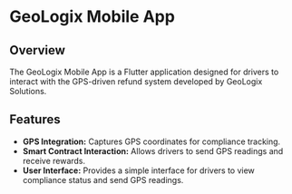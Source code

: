 # GeoLogix Mobile App

## Overview

The GeoLogix Mobile App is a Flutter application designed for drivers to interact with the GPS-driven refund system developed by GeoLogix Solutions.

## Features

- **GPS Integration:** Captures GPS coordinates for compliance tracking.
- **Smart Contract Interaction:** Allows drivers to send GPS readings and receive rewards.
- **User Interface:** Provides a simple interface for drivers to view compliance status and send GPS readings.
